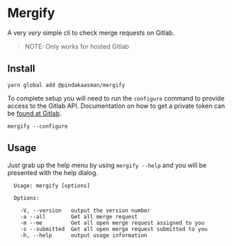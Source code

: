 # Mergify
A very *very* simple cli to check merge requests on Gitlab.

> NOTE: Only works for hosted Gitlab

## Install

```
yarn global add @pindakaasman/mergify
```

To complete setup you will need to run the `configure` command to provide access to the Gitlab API.
Documentation on how to get a private token can be [found at Gitlab](https://docs.gitlab.com/ee/user/profile/personal_access_tokens.html).

```
mergify --configure
```

## Usage

Just grab up the help menu by using `mergify --help` and you will be presented with the help dialog.
```
  Usage: mergify [options]

  Options:

    -V, --version   output the version number
    -a --all        Get all merge request
    -m --me         Get all open merge request assigned to you
    -s --submitted  Get all open merge request submitted to you
    -h, --help      output usage information
```
